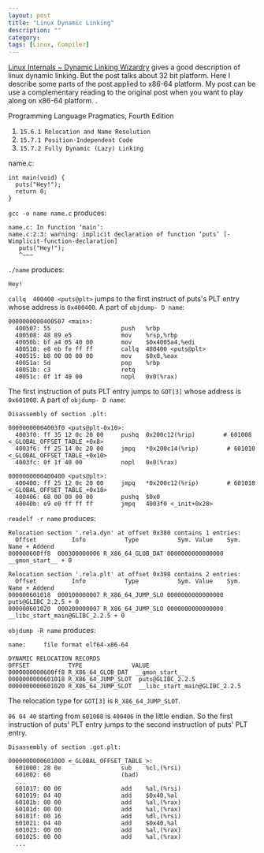 ```yaml
---
layout: post
title: "Linux Dynamic Linking"
description: ""
category:
tags: [Linux, Compiler]
---
```


[Linux Internals ~ Dynamic Linking Wizardry](https://0x00sec.org/t/linux-internals-dynamic-linking-wizardry/1082)
gives a good description of linux dynamic linking. But the post talks about 32 bit platform.
Here I describe some parts of the post applied to x86-64 platform. My post can
be use a complementary reading to the original post when you want to play along on x86-64 platform.
.



Programming Language Pragmatics, Fourth Edition
1. `15.6.1 Relocation and Name Resolution`
2. `15.7.1 Position-Independent Code`
3. `15.7.2 Fully Dynamic (Lazy) Linking`

name.c:
```
int main(void) {
  puts("Hey!");
  return 0;
}
```

`gcc -o name name.c` produces:
```
name.c: In function ‘main’:
name.c:2:3: warning: implicit declaration of function ‘puts’ [-Wimplicit-function-declaration]
   puts("Hey!");
   ^~~~
```

`./name` produces:
```
Hey!
```

`callq  400400 <puts@plt>` jumps to the first instruct of puts's PLT entry whose address is `0x400400`. A part of `objdump- D name`:
```
0000000000400507 <main>:
  400507: 55                    push   %rbp
  400508: 48 89 e5              mov    %rsp,%rbp
  40050b: bf a4 05 40 00        mov    $0x4005a4,%edi
  400510: e8 eb fe ff ff        callq  400400 <puts@plt>
  400515: b8 00 00 00 00        mov    $0x0,%eax
  40051a: 5d                    pop    %rbp
  40051b: c3                    retq
  40051c: 0f 1f 40 00           nopl   0x0(%rax)
```

The first instruction of puts PLT entry jumps to `GOT[3]` whose address is `0x601008`. A part of `objdump- D name`:
```
Disassembly of section .plt:

00000000004003f0 <puts@plt-0x10>:
  4003f0: ff 35 12 0c 20 00     pushq  0x200c12(%rip)        # 601008 <_GLOBAL_OFFSET_TABLE_+0x8>
  4003f6: ff 25 14 0c 20 00     jmpq   *0x200c14(%rip)        # 601010 <_GLOBAL_OFFSET_TABLE_+0x10>
  4003fc: 0f 1f 40 00           nopl   0x0(%rax)

0000000000400400 <puts@plt>:
  400400: ff 25 12 0c 20 00     jmpq   *0x200c12(%rip)        # 601018 <_GLOBAL_OFFSET_TABLE_+0x18>
  400406: 68 00 00 00 00        pushq  $0x0
  40040b: e9 e0 ff ff ff        jmpq   4003f0 <_init+0x28>
```

`readelf -r name` produces:
```
Relocation section '.rela.dyn' at offset 0x380 contains 1 entries:
  Offset          Info           Type           Sym. Value    Sym. Name + Addend
000000600ff8  000300000006 R_X86_64_GLOB_DAT 0000000000000000 __gmon_start__ + 0

Relocation section '.rela.plt' at offset 0x398 contains 2 entries:
  Offset          Info           Type           Sym. Value    Sym. Name + Addend
000000601018  000100000007 R_X86_64_JUMP_SLO 0000000000000000 puts@GLIBC_2.2.5 + 0
000000601020  000200000007 R_X86_64_JUMP_SLO 0000000000000000 __libc_start_main@GLIBC_2.2.5 + 0
```

`objdump -R name` produces:
```
name:     file format elf64-x86-64

DYNAMIC RELOCATION RECORDS
OFFSET           TYPE              VALUE
0000000000600ff8 R_X86_64_GLOB_DAT  __gmon_start__
0000000000601018 R_X86_64_JUMP_SLOT  puts@GLIBC_2.2.5
0000000000601020 R_X86_64_JUMP_SLOT  __libc_start_main@GLIBC_2.2.5
```

The  relocation type for `GOT[3]` is `R_X86_64_JUMP_SLOT`.

`06 04 40` starting from `601008` is `400406` in the little endian. So the first
instruction of puts' PLT entry jumps to the second instruction of puts' PLT entry.
```
Disassembly of section .got.plt:

0000000000601000 <_GLOBAL_OFFSET_TABLE_>:
  601000: 28 0e                 sub    %cl,(%rsi)
  601002: 60                    (bad)
  ...
  601017: 00 06                 add    %al,(%rsi)
  601019: 04 40                 add    $0x40,%al
  60101b: 00 00                 add    %al,(%rax)
  60101d: 00 00                 add    %al,(%rax)
  60101f: 00 16                 add    %dl,(%rsi)
  601021: 04 40                 add    $0x40,%al
  601023: 00 00                 add    %al,(%rax)
  601025: 00 00                 add    %al,(%rax)
  ...
```
